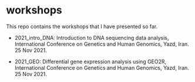 # workshops

This repo contains the workshops that I have presented so far.




- 2021_intro_DNA: Introduction to DNA sequencing data analysis, International Conference on Genetics and Human Genomics, Yazd, Iran. 25 Nov 2021.

- 2021_GEO: Differential gene expression analysis using GEO2R, International Conference on Genetics and Human Genomics, Yazd, Iran. 25 Nov 2021.




